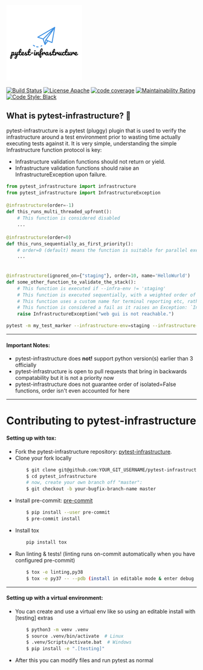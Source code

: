 <kbd>
  <img src="https://github.com/symonk/pytest-infrastructure/blob/master/.github/.images/200px-logo.png">
</kbd>
  <p></p>

[![Build Status](https://api.travis-ci.org/symonk/pytest-infrastructure.svg?branch=master)](https://travis-ci.org/symonk/pytest-infrastructure)
[![License Apache](https://img.shields.io/badge/license-Apache%202-brightgreen.svg)](https://github.com/symonk/pytest-infrastructure/blob/master/LICENSE)
[![code coverage](https://codecov.io/gh/symonk/pytest-infrastructure/branch/master/graph/badge.svg)](https://codecov.io/gh/symonk/pytest-infrastructure)
[![Maintainability Rating](https://sonarcloud.io/api/project_badges/measure?project=symonk_pytest-validate&metric=sqale_rating)](https://sonarcloud.io/dashboard?id=symonk_pytest-validate)
[![Code Style: Black](https://img.shields.io/badge/code%20style-black-000000.svg)](https://github.com/ambv/black)

## What is pytest-infrastructure? :flags:
pytest-infrastructure is a pytest (pluggy) plugin that is used to verify the infrastructure around a test environment prior to wasting time actually executing tests against it.
It is very simple, understanding the simple Infrastructure function protocol is key:

 - Infrastructure validation functions should not return or yield.
 - Infrastructure validation functions should raise an InfrastructureException upon failure.

```python
from pytest_infrastructure import infrastructure
from pytest_infrastructure import InfrastructureException

@infrastructure(order=-1)
def this_runs_multi_threaded_upfront():
    # This function is considered disabled
    ...

@infrastructure(order=0)
def this_runs_sequentially_as_first_priority():
    # order=0 (default) means the function is suitable for parallel execution
    ...


@infrastructure(ignored_on={"staging"}, order=10, name='HelloWurld')
def some_other_function_to_validate_the_stack():
    # This function is executed if --infra-env != 'staging'
    # This function is executed sequentially, with a weighted order of `10`
    # This function uses a custom name for terminal reporting etc, rather than __name__
    # This function is considered a fail as it raises an Exception: `InfrastructureException`
    raise InfrastructureException("web gui is not reachable.")
```

```bash
pytest -m my_test_marker --infrastructure-env=staging --infrastructure-thread-count=2
```

---


#### Important Notes:
 - pytest-infrastructure does **not!** support python version(s) earlier than 3 officially
 - pytest-infrastructure is open to pull requests that bring in backwards compatability but it is not a priority now
 - pytest-infrastructure does not guarantee order of isolated=False functions, order isn't even accounted for here


---


# Contributing to pytest-infrastructure

#### Setting up with tox:

 - Fork the pytest-infrastructure repository: [pytest-infrastructure](https://github.com/symonk/pytest-infrastructure/).
 - Clone your fork locally
    ```bash
        $ git clone git@github.com:YOUR_GIT_USERNAME/pytest-infrastructure.git
        $ cd pytest_infrastructure
        # now, create your own branch off "master":
        $ git checkout -b your-bugfix-branch-name master
    ```
- Install pre-commit: [pre-commit](https://pre-commit.com)
    ```bash
        $ pip install --user pre-commit
        $ pre-commit install
    ```
- Install tox
    ```bash
        pip install tox
    ```
- Run linting & tests! (linting runs on-commit automatically when you have configured pre-commit)
    ```bash
        $ tox -e linting,py38
        $ tox -e py37 -- --pdb (install in editable mode & enter debug on failure)
    ```
---

#### Setting up with a virtual environment:
 - You can create and use a virtual env like so using an editable install with [testing] extras
    ```bash
        $ python3 -m venv .venv
        $ source .venv/bin/activate  # Linux
        $ .venv/Scripts/activate.bat  # Windows
        $ pip install -e ".[testing]"
    ```
- After this you can modify files and run pytest as normal
